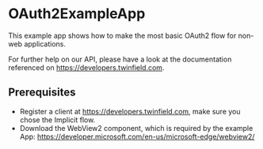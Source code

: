 # OAuth2ExampleApp

This example app shows how to make the most basic OAuth2 flow for non-web applications.

For further help on our API, please have a look at the documentation referenced on https://developers.twinfield.com.

## Prerequisites

- Register a client at https://developers.twinfield.com, make sure you chose the Implicit flow.
- Download the WebView2 component, which is required by the example App: https://developer.microsoft.com/en-us/microsoft-edge/webview2/
